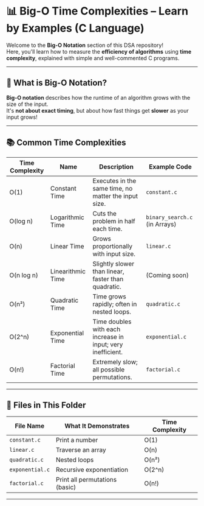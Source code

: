 # 📊 Big-O Time Complexities – Learn by Examples (C Language)

Welcome to the **Big-O Notation** section of this DSA repository!  
Here, you'll learn how to measure the **efficiency of algorithms** using **time complexity**, explained with simple and well-commented C programs.

---

## 🧠 What is Big-O Notation?

**Big-O notation** describes how the runtime of an algorithm grows with the size of the input.  
It's **not about exact timing**, but about how fast things get **slower** as your input grows!

---

## 📚 Common Time Complexities

| Time Complexity | Name                  | Description                                                                 | Example Code                    |
|-----------------|-----------------------|-----------------------------------------------------------------------------|----------------------------------|
| O(1)            | Constant Time         | Executes in the same time, no matter the input size.                        | `constant.c`                    |
| O(log n)        | Logarithmic Time      | Cuts the problem in half each time.                                         | `binary_search.c` (in Arrays)   |
| O(n)            | Linear Time           | Grows proportionally with input size.                                       | `linear.c`                      |
| O(n log n)      | Linearithmic Time     | Slightly slower than linear, faster than quadratic.                         | (Coming soon)                   |
| O(n²)           | Quadratic Time        | Time grows rapidly; often in nested loops.                                  | `quadratic.c`                   |
| O(2^n)          | Exponential Time      | Time doubles with each increase in input; very inefficient.                 | `exponential.c`                 |
| O(n!)           | Factorial Time        | Extremely slow; all possible permutations.                                  | `factorial.c`                   |

---

## 📁 Files in This Folder

| File Name            | What It Demonstrates             | Time Complexity |
|---------------------|----------------------------------|-----------------|
| `constant.c`         | Print a number                   | O(1)            |
| `linear.c`           | Traverse an array                | O(n)            |
| `quadratic.c`        | Nested loops                     | O(n²)           |
| `exponential.c`      | Recursive exponentiation         | O(2^n)          |
| `factorial.c`        | Print all permutations (basic)   | O(n!)           |

---
